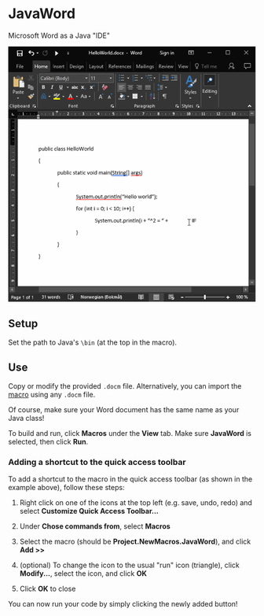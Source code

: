 # JavaWord

Microsoft Word as a Java "IDE"

<p align="center">
    <img src="example.gif">
</p>

## Setup

Set the path to Java's `\bin` (at the top in the macro).

## Use

Copy or modify the provided `.docm` file. Alternatively, you can import the [macro](./JavaWord.bas) using any `.docm` file.

Of course, make sure your Word document has the same name as your Java class!

To build and run, click **Macros** under the **View** tab. Make sure **JavaWord** is selected, then click **Run**.

### Adding a shortcut to the quick access toolbar

To add a shortcut to the macro in the quick access toolbar (as shown in the example above), follow these steps:

1. Right click on one of the icons at the top left (e.g. save, undo, redo) and select **Customize Quick Access Toolbar...**

2. Under **Chose commands from**, select **Macros**

3. Select the macro (should be **Project.NewMacros.JavaWord**), and click **Add >>**

4. (optional) To change the icon to the usual "run" icon (triangle), click **Modify...**, select the icon, and click **OK**

5. Click **OK** to close

You can now run your code by simply clicking the newly added button!
